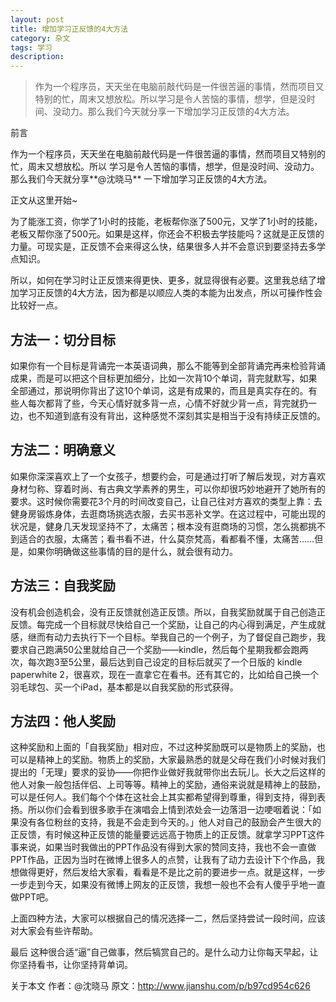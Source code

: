 ```yaml
---
layout: post
title: 增加学习正反馈的4大方法
category: 杂文
tags: 学习
description:
---
```



> 作为一个程序员，天天坐在电脑前敲代码是一件很苦逼的事情，然而项目又特别的忙，周末又想放松。所以学习是令人苦恼的事情，想学，但是没时间、没动力。那么我们今天就分享一下增加学习正反馈的4大方法。

前言

  作为一个程序员，天天坐在电脑前敲代码是一件很苦逼的事情，然而项目又特别的忙，周末又想放松。所以
  学习是令人苦恼的事情，想学，但是没时间、没动力。那么我们今天就分享**@沈晓马** 一下增加学习正反馈的4大方法。

正文从这里开始~

  为了能涨工资，你学了1小时的技能，老板帮你涨了500元，又学了1小时的技能，老板又帮你涨了500元。如果是这样，你还会不积极去学技能吗？这就是正反馈的力量。可现实是，正反馈不会来得这么快，结果很多人并不会意识到要坚持去多学点知识。


  所以，如何在学习时让正反馈来得更快、更多，就显得很有必要。这里我总结了增加学习正反馈的4大方法，因为都是以顺应人类的本能为出发点，所以可操作性会比较好一点。


方法一：切分目标
---
如果你有一个目标是背诵完一本英语词典，那么不能等到全部背诵完再来检验背诵成果，而是可以把这个目标更加细分，比如一次背10个单词，背完就默写，如果全部通过，那说明你背出了这10个单词，这是有成果的，而且是真实存在的。有些人每次都背了些，今天心情好就多背一点，心情不好就少背一点，背完就扔一边，也不知道到底有没有背出，这种感觉不深刻其实是相当于没有持续正反馈的。

方法二：明确意义
---
如果你深深喜欢上了一个女孩子，想要约会，可是通过打听了解后发现，对方喜欢身材匀称、穿着时尚、有古典文学素养的男生，可以你却很巧妙地避开了她所有的要求。这时候你需要花3个月的时间改变自己，让自己往对方喜欢的类型上靠：去健身房锻炼身体，去逛商场挑选衣服，去买书恶补文学。在这过程中，可能出现的状况是，健身几天发现坚持不了，太痛苦；根本没有逛商场的习惯，怎么挑都挑不到适合的衣服，太痛苦；看书看不进，什么莫奈梵高，看都看不懂，太痛苦……但是，如果你明确做这些事情的目的是什么，就会很有动力。

方法三：自我奖励
---
没有机会创造机会，没有正反馈就创造正反馈。所以，自我奖励就属于自己创造正反馈。每完成一个目标就尽快给自己一个奖励，让自己的内心得到满足，产生成就感，继而有动力去执行下一个目标。举我自己的一个例子，为了督促自己跑步，我要求自己跑满50公里就给自己一个奖励——kindle，然后每个星期我都会跑两次，每次跑3至5公里，最后达到自己设定的目标后就买了一个日版的 kindle paperwhite 2，很喜欢，现在一直拿它在看书。还有其它的，比如给自己换一个羽毛球包、买一个iPad，基本都是以自我奖励的形式获得。

方法四：他人奖励
---
这种奖励和上面的「自我奖励」相对应，不过这种奖励既可以是物质上的奖励，也可以是精神上的奖励。物质上的奖励，大家最熟悉的就是父母在我们小时候对我们提出的「无理」要求的妥协——你把作业做好我就带你出去玩儿。长大之后这样的他人对象一般包括伴侣、上司等等。精神上的奖励，通俗来说就是精神上的鼓励，可以是任何人。我们每个个体在这社会上其实都希望得到尊重，得到支持，得到表扬。所以你们会看到很多歌手在演唱会上情到浓处会一边落泪一边哽咽着说：「如果没有各位粉丝的支持，我是不会走到今天的。」他人对自己的鼓励会产生很大的正反馈，有时候这种正反馈的能量要远远高于物质上的正反馈。就拿学习PPT这件事来说，如果当时我做出的PPT作品没有得到大家的赞同支持，我也不会一直做PPT作品，正因为当时在微博上很多人的点赞，让我有了动力去设计下个作品，我想做得更好，然后发给大家看，看看是不是比之前的要进步一点。就是这样，一步一步走到今天，如果没有微博上网友的正反馈，我想一般也不会有人傻乎乎地一直做PPT吧。


上面四种方法，大家可以根据自己的情况选择一二，然后坚持尝试一段时间，应该对大家会有些许帮助。

最后
这种很合适“逼”自己做事，然后犒赏自己的。是什么动力让你每天早起，让你坚持看书，让你坚持背单词。

关于本文
作者：@沈晓马
原文：http://www.jianshu.com/p/b97cd954c626
